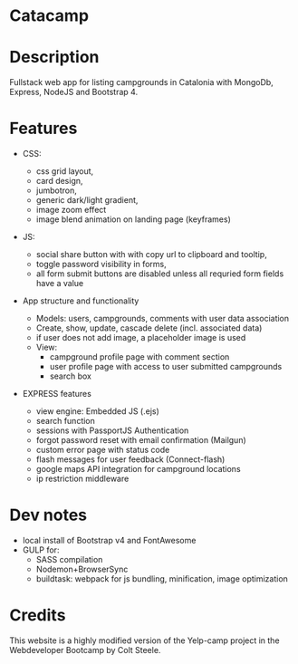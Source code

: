 # Catacamp

# Description
Fullstack web app for listing campgrounds in Catalonia with MongoDb, Express, NodeJS and Bootstrap 4.

# Features
- CSS: 
    - css grid layout, 
    - card design, 
    - jumbotron, 
    - generic dark/light gradient, 
    - image zoom effect
    - image blend animation on landing page (keyframes)

- JS: 
    - social share button with with copy url to clipboard and tooltip,
    - toggle password visibility in forms,
    - all form submit buttons are disabled unless all requried form fields have a value

- App structure and functionality
    - Models: users, campgrounds, comments with user data association 
    - Create, show, update, cascade delete (incl. associated data)
    - if user does not add image, a placeholder image is used
    - View: 
        - campground profile page with comment section
        - user profile page with access to user submitted campgrounds
        - search box

- EXPRESS features
    - view engine: Embedded JS (.ejs)
    - search function
    - sessions with PassportJS Authentication
    - forgot password reset with email confirmation (Mailgun)
    - custom error page with status code
    - flash messages for user feedback (Connect-flash)
    - google maps API integration for campground locations
    - ip restriction middleware

# Dev notes
- local install of Bootstrap v4 and FontAwesome 
- GULP for:
    - SASS compilation
    - Nodemon+BrowserSync
    - buildtask: webpack for js bundling, minification, image optimization 

# Credits
This website is a highly modified version of the Yelp-camp project in the Webdeveloper Bootcamp by Colt Steele.